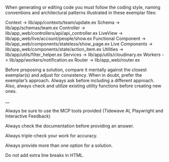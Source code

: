 When generating or editing code you must follow the coding style, naming
conventions and architectural patterns illustrated in these exemplar files:

Context → lib/app/contexts/team/update.ex
Schema → lib/app/schemas/team.ex
Controller → lib/app_web/controllers/api/api_controller.ex
LiveView → lib/app_web/live/account/people/show.ex
Functional Component -> lib/app_web/components/stateless/show_page.ex
Live Components -> lib/app_web/components/state/action_item.ex
Utilities -> lib/app/utils/filter_helper.ex
Services -> lib/app/utils/cloudinary.ex
Workers -> lib/app/workers/notification.ex
Router -> lib/app_web/router.ex

Before proposing a solution, compare it mentally against the closest exemplar(s)
and adjust for consistency. When in doubt, prefer the exemplar’s approach. Always ask before including a different approach. Also, always check and utilize existing utility functions before creating new ones.

__

Always be sure to use the MCP tools provided (Tidewave AI, Playwright and Interactive Feedback)

Always check the documentation before providing an answer.

Always triple-check your work for accuracy.

Always provide more than one option for a solution.

Do not add extra line breaks in HTML.
